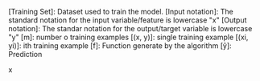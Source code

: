 [Training Set]: Dataset used to train the model.
[Input notation]: The standard notation for the input variable/feature is lowercase "x"
[Output notation]: The standar notation for the output/target variable is lowercase "y"
[m]: number o training examples
[(x, y)]: single training example 
[(xi, yi)]: ith training example
[f]: Function generate by the algorithm
[ŷ]: Prediction

x